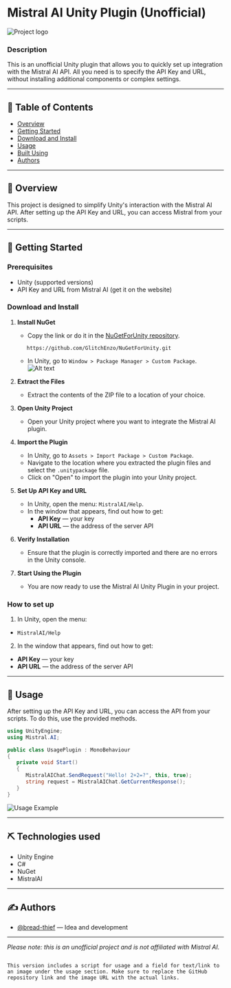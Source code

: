 # Mistral AI Unity Plugin (Unofficial)
![Project logo](https://ltdfoto.ru/images/2025/05/16/Banner.png)

### Description
This is an unofficial Unity plugin that allows you to quickly set up integration with the Mistral AI API. All you need is to specify the API Key and URL, without installing additional components or complex settings.

---

## 📝 Table of Contents
- [Overview](#overview)
- [Getting Started](#getting-started)
- [Download and Install](#download-and-install)
- [Usage](#usage)
- [Built Using](#built-using)
- [Authors](#authors)

---

## 🧐 Overview <a name="overview"></a>
This project is designed to simplify Unity's interaction with the Mistral AI API. After setting up the API Key and URL, you can access Mistral from your scripts.

---

## 🏁 Getting Started <a name="getting-started"></a>

### Prerequisites
- Unity (supported versions)
- API Key and URL from Mistral AI (get it on the website)

### Download and Install <a name="download-and-install"></a>
1. **Install NuGet**
   - Copy the link or do it in the [NuGetForUnity repository](https://github.com/GlitchEnzo/NuGetForUnity).
   ~~~
      https://github.com/GlitchEnzo/NuGetForUnity.git
   ~~~
   - In Unity, go to `Window > Package Manager > Custom Package`.
     ![Alt text](https://ibb.co/r2SXJHY1)
2. **Extract the Files**
   - Extract the contents of the ZIP file to a location of your choice.

3. **Open Unity Project**
   - Open your Unity project where you want to integrate the Mistral AI plugin.

4. **Import the Plugin**
   - In Unity, go to `Assets > Import Package > Custom Package`.
   - Navigate to the location where you extracted the plugin files and select the `.unitypackage` file.
   - Click on "Open" to import the plugin into your Unity project.

5. **Set Up API Key and URL**
   - In Unity, open the menu: `MistralAI/Help`.
   - In the window that appears, find out how to get:
     - **API Key** — your key
     - **API URL** — the address of the server API

6. **Verify Installation**
   - Ensure that the plugin is correctly imported and there are no errors in the Unity console.

7. **Start Using the Plugin**
   - You are now ready to use the Mistral AI Unity Plugin in your project.

### How to set up
1. In Unity, open the menu:
- `MistralAI/Help`
2. In the window that appears, find out how to get:
- **API Key** — your key
- **API URL** — the address of the server API

---

## 🚀 Usage <a name="usage"></a>
After setting up the API Key and URL, you can access the API from your scripts. To do this, use the provided methods.

```csharp
using UnityEngine;
using Mistral.AI;

public class UsagePlugin : MonoBehaviour
{
   private void Start()
   {
      MistralAIChat.SendRequest("Hello! 2+2=?", this, true);
      string request = MistralAIChat.GetCurrentResponse();
   }
}
```

![Usage Example](https://ltdfoto.ru/images/2025/05/16/UsageExample.png)

---

## ⛏️ Technologies used <a name="built-using"></a>
- Unity Engine
- C#
- NuGet
- MistralAI

---

## ✍️ Authors <a name="authors"></a>
- [@bread-thief](https://github.com/bread-thief) — Idea and development

---

*Please note: this is an unofficial project and is not affiliated with Mistral AI.*
```

This version includes a script for usage and a field for text/link to an image under the usage section. Make sure to replace the GitHub repository link and the image URL with the actual links.
